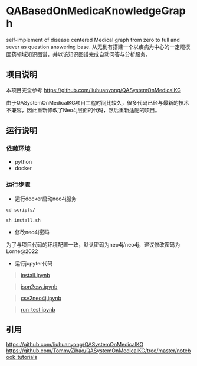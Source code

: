 # QABasedOnMedicaKnowledgeGraph

self-implement of disease centered Medical graph from zero to full and sever as question answering base. 从无到有搭建一个以疾病为中心的一定规模医药领域知识图谱，并以该知识图谱完成自动问答与分析服务。


## 项目说明

本项目完全参考 https://github.com/liuhuanyong/QASystemOnMedicalKG  

由于QASystemOnMedicalKG项目工程时间比较久，很多代码已经与最新的技术不兼容，因此重新修改了Neo4j层面的代码，然后重新适配的项目。

## 运行说明

### 依赖环境

* python
* docker

### 运行步骤

* 运行docker启动neo4j服务
```
cd scripts/

sh install.sh

```

* 修改neo4j密码

为了与项目代码的环境配置一致，默认密码为neo4j/neo4j，建议修改密码为Lorne@2022


* 运行jupyter代码

> [install.ipynb](install.ipynb)

> [json2csv.ipynb](json2csv.ipynb)

> [csv2neo4j.ipynb](csv2neo4j.ipynb)

> [run_test.ipynb](run_test.ipynb)



## 引用

https://github.com/liuhuanyong/QASystemOnMedicalKG   
https://github.com/TommyZihao/QASystemOnMedicalKG/tree/master/notebook_tutorials  


